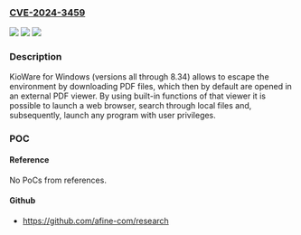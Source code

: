 ### [CVE-2024-3459](https://cve.mitre.org/cgi-bin/cvename.cgi?name=CVE-2024-3459)
![](https://img.shields.io/static/v1?label=Product&message=Kioware&color=blue)
![](https://img.shields.io/static/v1?label=Version&message=0%3C%3D%208.34%20&color=brighgreen)
![](https://img.shields.io/static/v1?label=Vulnerability&message=CWE-424%20Improper%20Protection%20of%20Alternate%20Path&color=brighgreen)

### Description

KioWare for Windows (versions all through 8.34) allows to escape the environment by downloading PDF files, which then by default are opened in an external PDF viewer. By using built-in functions of that viewer it is possible to launch a web browser, search through local files and, subsequently, launch any program with user privileges.

### POC

#### Reference
No PoCs from references.

#### Github
- https://github.com/afine-com/research

